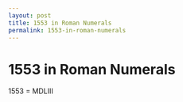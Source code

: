 ```yaml
---
layout: post
title: 1553 in Roman Numerals
permalink: 1553-in-roman-numerals
---
```


# 1553 in Roman Numerals

1553 = MDLIII
